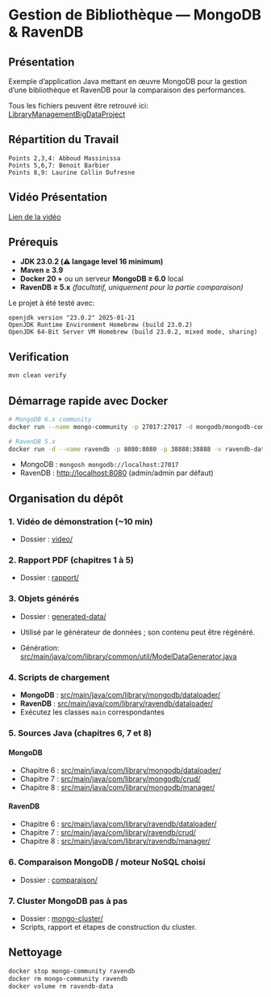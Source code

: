 # Gestion de Bibliothèque — MongoDB & RavenDB

## Présentation

Exemple d’application Java mettant en œuvre MongoDB pour la gestion d’une bibliothèque et RavenDB pour la comparaison des performances.

Tous les fichiers peuvent être retrouvé ici:
[LibraryManagementBigDataProject](https://github.com/exgael/LibraryManagementBigDataProject.git)


## Répartition du Travail
    Points 2,3,4: Abboud Massinissa
    Points 5,6,7: Benoit Barbier
    Points 8,9: Laurine Collin Dufresne

## Vidéo Présentation

[Lien de la vidéo](https://youtu.be/BSzi10yNdX4)

## Prérequis

* **JDK 23.0.2 (⚠️ langage level 16 minimum)**
* **Maven ≥  3.9**
* **Docker 20 +** ou un serveur **MongoDB ≥  6.0** local
* **RavenDB ≥  5.x** *(facultatif, uniquement pour la partie comparaison)*

Le projet à été testé avec:
```
openjdk version "23.0.2" 2025-01-21
OpenJDK Runtime Environment Homebrew (build 23.0.2)
OpenJDK 64-Bit Server VM Homebrew (build 23.0.2, mixed mode, sharing)
```

## Verification

```sh
mvn clean verify
```


## Démarrage rapide avec Docker

```bash
# MongoDB 6.x community
docker run --name mongo-community -p 27017:27017 -d mongodb/mongodb-community-server:latest

# RavenDB 5.x
docker run -d --name ravendb -p 8080:8080 -p 38888:38888 -v ravendb-data:/opt/RavenDB/Server/RavenData ravendb/ravendb:latest
```

* MongoDB : `mongosh mongodb://localhost:27017`
* RavenDB : [http://localhost:8080](http://localhost:8080) (admin/admin par défaut)

## Organisation du dépôt

### 1. Vidéo de démonstration (\~10 min)

* Dossier : [video/](https://github.com/exgael/LibraryManagementBigDataProject/tree/main/video)

### 2. Rapport PDF (chapitres 1 à 5)

* Dossier : [rapport/](https://github.com/exgael/LibraryManagementBigDataProject/tree/main/rapport)

### 3. Objets générés

* Dossier : [generated-data/](https://github.com/exgael/LibraryManagementBigDataProject/tree/main/generated-data)
* Utilisé par le générateur de données  ; son contenu peut être régénéré.

* Génération: [src/main/java/com/library/common/util/ModelDataGenerator.java](https://github.com/exgael/LibraryManagementBigDataProject/blob/main/src/main/java/com/library/common/util/ModelDataGenerator.java)

### 4. Scripts de chargement

* **MongoDB** : [src/main/java/com/library/mongodb/dataloader/](https://github.com/exgael/LibraryManagementBigDataProject/tree/main/src/main/java/com/library/mangodb/dataloader)
* **RavenDB** : [src/main/java/com/library/ravendb/dataloader/](https://github.com/exgael/LibraryManagementBigDataProject/tree/main/src/main/java/com/library/ravendb/dataloader)
* Exécutez les classes `main` correspondantes

### 5. Sources Java (chapitres 6, 7 et 8)

#### MongoDB

* Chapitre 6 : [src/main/java/com/library/mongodb/dataloader/](https://github.com/exgael/LibraryManagementBigDataProject/tree/main/src/main/java/com/library/mangodb/dataloader)
* Chapitre 7 : [src/main/java/com/library/mongodb/crud/](https://github.com/exgael/LibraryManagementBigDataProject/tree/main/src/main/java/com/library/mangodb/crud)
* Chapitre 8 : [src/main/java/com/library/mongodb/manager/](https://github.com/exgael/LibraryManagementBigDataProject/tree/main/src/main/java/com/library/mangodb/manager)

#### RavenDB

* Chapitre 6 : [src/main/java/com/library/ravendb/dataloader/](https://github.com/exgael/LibraryManagementBigDataProject/tree/main/src/main/java/com/library/ravendb/dataloader)
* Chapitre 7 : [src/main/java/com/library/ravendb/crud/](https://github.com/exgael/LibraryManagementBigDataProject/tree/main/src/main/java/com/library/ravendb/crud)
* Chapitre 8 : [src/main/java/com/library/ravendb/manager/](https://github.com/exgael/LibraryManagementBigDataProject/tree/main/src/main/java/com/library/mangodb/manager)

### 6. Comparaison MongoDB / moteur NoSQL choisi

* Dossier : [comparaison/](https://github.com/exgael/LibraryManagementBigDataProject/tree/main/comparaison)

### 7. Cluster MongoDB pas à pas

* Dossier : [mongo-cluster/](https://github.com/exgael/LibraryManagementBigDataProject/tree/main/mongo-cluster)
* Scripts, rapport et étapes de construction du cluster.

## Nettoyage

```bash
docker stop mongo-community ravendb
docker rm mongo-community ravendb
docker volume rm ravendb-data
```
